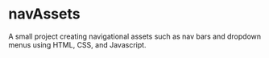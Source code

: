 # navAssets
A small project creating navigational assets such as nav bars and dropdown menus using HTML, CSS, and Javascript.
